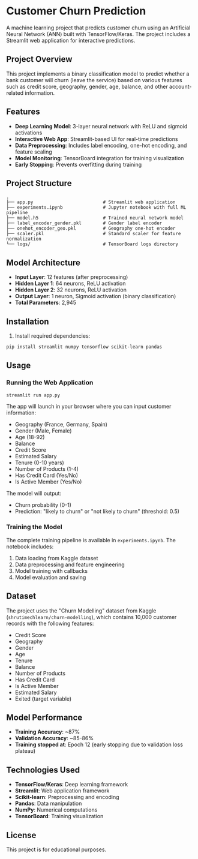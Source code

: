 # Customer Churn Prediction

A machine learning project that predicts customer churn using an Artificial Neural Network (ANN) built with TensorFlow/Keras. The project includes a Streamlit web application for interactive predictions.

## Project Overview

This project implements a binary classification model to predict whether a bank customer will churn (leave the service) based on various features such as credit score, geography, gender, age, balance, and other account-related information.

## Features

- **Deep Learning Model**: 3-layer neural network with ReLU and sigmoid activations
- **Interactive Web App**: Streamlit-based UI for real-time predictions
- **Data Preprocessing**: Includes label encoding, one-hot encoding, and feature scaling
- **Model Monitoring**: TensorBoard integration for training visualization
- **Early Stopping**: Prevents overfitting during training

## Project Structure

```
.
├── app.py                          # Streamlit web application
├── experiments.ipynb               # Jupyter notebook with full ML pipeline
├── model.h5                        # Trained neural network model
├── label_encoder_gender.pkl        # Gender label encoder
├── onehot_encoder_geo.pkl          # Geography one-hot encoder
├── scaler.pkl                      # Standard scaler for feature normalization
└── logs/                           # TensorBoard logs directory
```

## Model Architecture

- **Input Layer**: 12 features (after preprocessing)
- **Hidden Layer 1**: 64 neurons, ReLU activation
- **Hidden Layer 2**: 32 neurons, ReLU activation
- **Output Layer**: 1 neuron, Sigmoid activation (binary classification)
- **Total Parameters**: 2,945

## Installation

1. Install required dependencies:
```bash
pip install streamlit numpy tensorflow scikit-learn pandas
```

## Usage

### Running the Web Application

```bash
streamlit run app.py
```

The app will launch in your browser where you can input customer information:
- Geography (France, Germany, Spain)
- Gender (Male, Female)
- Age (18-92)
- Balance
- Credit Score
- Estimated Salary
- Tenure (0-10 years)
- Number of Products (1-4)
- Has Credit Card (Yes/No)
- Is Active Member (Yes/No)

The model will output:
- Churn probability (0-1)
- Prediction: "likely to churn" or "not likely to churn" (threshold: 0.5)

### Training the Model

The complete training pipeline is available in `experiments.ipynb`. The notebook includes:
1. Data loading from Kaggle dataset
2. Data preprocessing and feature engineering
3. Model training with callbacks
4. Model evaluation and saving

## Dataset

The project uses the "Churn Modelling" dataset from Kaggle (`shrutimechlearn/churn-modelling`), which contains 10,000 customer records with the following features:
- Credit Score
- Geography
- Gender
- Age
- Tenure
- Balance
- Number of Products
- Has Credit Card
- Is Active Member
- Estimated Salary
- Exited (target variable)

## Model Performance

- **Training Accuracy**: ~87%
- **Validation Accuracy**: ~85-86%
- **Training stopped at**: Epoch 12 (early stopping due to validation loss plateau)

## Technologies Used

- **TensorFlow/Keras**: Deep learning framework
- **Streamlit**: Web application framework
- **Scikit-learn**: Preprocessing and encoding
- **Pandas**: Data manipulation
- **NumPy**: Numerical computations
- **TensorBoard**: Training visualization

## License

This project is for educational purposes.
